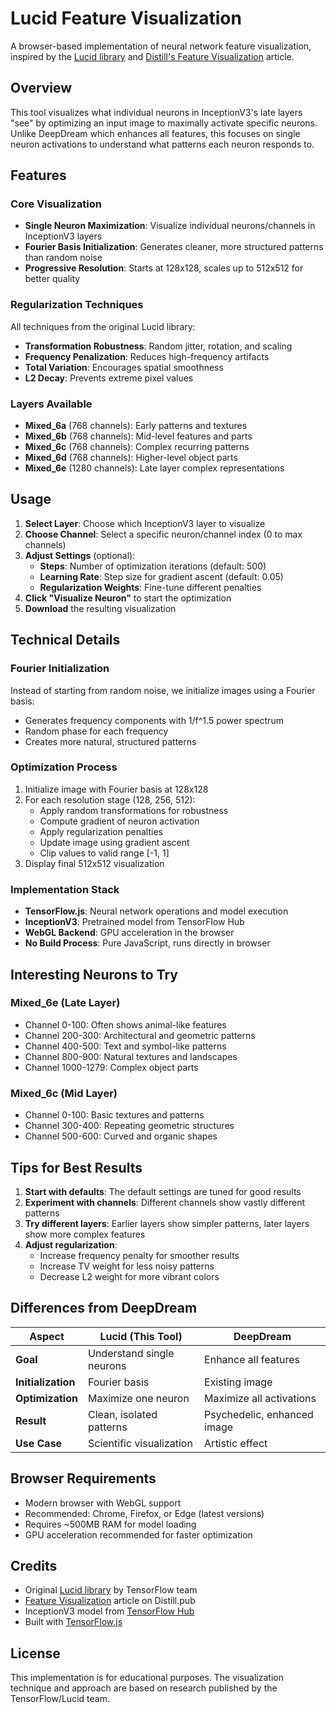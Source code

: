 # Lucid Feature Visualization

A browser-based implementation of neural network feature visualization, inspired by the [Lucid library](https://github.com/tensorflow/lucid) and [Distill's Feature Visualization](https://distill.pub/2017/feature-visualization/) article.

## Overview

This tool visualizes what individual neurons in InceptionV3's late layers "see" by optimizing an input image to maximally activate specific neurons. Unlike DeepDream which enhances all features, this focuses on single neuron activations to understand what patterns each neuron responds to.

## Features

### Core Visualization
- **Single Neuron Maximization**: Visualize individual neurons/channels in InceptionV3 layers
- **Fourier Basis Initialization**: Generates cleaner, more structured patterns than random noise
- **Progressive Resolution**: Starts at 128x128, scales up to 512x512 for better quality

### Regularization Techniques
All techniques from the original Lucid library:
- **Transformation Robustness**: Random jitter, rotation, and scaling
- **Frequency Penalization**: Reduces high-frequency artifacts
- **Total Variation**: Encourages spatial smoothness
- **L2 Decay**: Prevents extreme pixel values

### Layers Available
- **Mixed_6a** (768 channels): Early patterns and textures
- **Mixed_6b** (768 channels): Mid-level features and parts
- **Mixed_6c** (768 channels): Complex recurring patterns
- **Mixed_6d** (768 channels): Higher-level object parts
- **Mixed_6e** (1280 channels): Late layer complex representations

## Usage

1. **Select Layer**: Choose which InceptionV3 layer to visualize
2. **Choose Channel**: Select a specific neuron/channel index (0 to max channels)
3. **Adjust Settings** (optional):
   - **Steps**: Number of optimization iterations (default: 500)
   - **Learning Rate**: Step size for gradient ascent (default: 0.05)
   - **Regularization Weights**: Fine-tune different penalties
4. **Click "Visualize Neuron"** to start the optimization
5. **Download** the resulting visualization

## Technical Details

### Fourier Initialization
Instead of starting from random noise, we initialize images using a Fourier basis:
- Generates frequency components with 1/f^1.5 power spectrum
- Random phase for each frequency
- Creates more natural, structured patterns

### Optimization Process
1. Initialize image with Fourier basis at 128x128
2. For each resolution stage (128, 256, 512):
   - Apply random transformations for robustness
   - Compute gradient of neuron activation
   - Apply regularization penalties
   - Update image using gradient ascent
   - Clip values to valid range [-1, 1]
3. Display final 512x512 visualization

### Implementation Stack
- **TensorFlow.js**: Neural network operations and model execution
- **InceptionV3**: Pretrained model from TensorFlow Hub
- **WebGL Backend**: GPU acceleration in the browser
- **No Build Process**: Pure JavaScript, runs directly in browser

## Interesting Neurons to Try

### Mixed_6e (Late Layer)
- Channel 0-100: Often shows animal-like features
- Channel 200-300: Architectural and geometric patterns
- Channel 400-500: Text and symbol-like patterns
- Channel 800-900: Natural textures and landscapes
- Channel 1000-1279: Complex object parts

### Mixed_6c (Mid Layer)
- Channel 0-100: Basic textures and patterns
- Channel 300-400: Repeating geometric structures
- Channel 500-600: Curved and organic shapes

## Tips for Best Results

1. **Start with defaults**: The default settings are tuned for good results
2. **Experiment with channels**: Different channels show vastly different patterns
3. **Try different layers**: Earlier layers show simpler patterns, later layers show more complex features
4. **Adjust regularization**:
   - Increase frequency penalty for smoother results
   - Increase TV weight for less noisy patterns
   - Decrease L2 weight for more vibrant colors

## Differences from DeepDream

| Aspect | Lucid (This Tool) | DeepDream |
|--------|------------------|-----------|
| **Goal** | Understand single neurons | Enhance all features |
| **Initialization** | Fourier basis | Existing image |
| **Optimization** | Maximize one neuron | Maximize all activations |
| **Result** | Clean, isolated patterns | Psychedelic, enhanced image |
| **Use Case** | Scientific visualization | Artistic effect |

## Browser Requirements

- Modern browser with WebGL support
- Recommended: Chrome, Firefox, or Edge (latest versions)
- Requires ~500MB RAM for model loading
- GPU acceleration recommended for faster optimization

## Credits

- Original [Lucid library](https://github.com/tensorflow/lucid) by TensorFlow team
- [Feature Visualization](https://distill.pub/2017/feature-visualization/) article on Distill.pub
- InceptionV3 model from [TensorFlow Hub](https://tfhub.dev/)
- Built with [TensorFlow.js](https://www.tensorflow.org/js)

## License

This implementation is for educational purposes. The visualization technique and approach are based on research published by the TensorFlow/Lucid team.